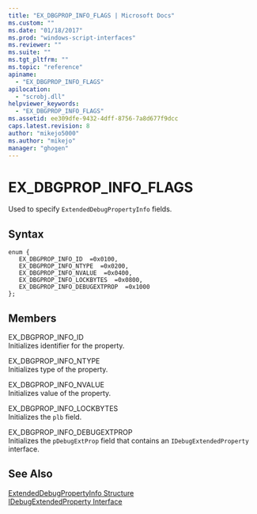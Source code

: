```yaml
---
title: "EX_DBGPROP_INFO_FLAGS | Microsoft Docs"
ms.custom: ""
ms.date: "01/18/2017"
ms.prod: "windows-script-interfaces"
ms.reviewer: ""
ms.suite: ""
ms.tgt_pltfrm: ""
ms.topic: "reference"
apiname: 
  - "EX_DBGPROP_INFO_FLAGS"
apilocation: 
  - "scrobj.dll"
helpviewer_keywords: 
  - "EX_DBGPROP_INFO_FLAGS"
ms.assetid: ee309dfe-9432-4dff-8756-7a8d677f9dcc
caps.latest.revision: 8
author: "mikejo5000"
ms.author: "mikejo"
manager: "ghogen"
---
```

# EX_DBGPROP_INFO_FLAGS
Used to specify `ExtendedDebugPropertyInfo` fields.  
  
## Syntax  
  
```  
enum {  
   EX_DBGPROP_INFO_ID  =0x0100,  
   EX_DBGPROP_INFO_NTYPE  =0x0200,  
   EX_DBGPROP_INFO_NVALUE  =0x0400,  
   EX_DBGPROP_INFO_LOCKBYTES  =0x0800,  
   EX_DBGPROP_INFO_DEBUGEXTPROP  =0x1000  
};  
```  
  
## Members  
 EX_DBGPROP_INFO_ID  
 Initializes identifier for the property.  
  
 EX_DBGPROP_INFO_NTYPE  
 Initializes type of the property.  
  
 EX_DBGPROP_INFO_NVALUE  
 Initializes value of the property.  
  
 EX_DBGPROP_INFO_LOCKBYTES  
 Initializes the `plb` field.  
  
 EX_DBGPROP_INFO_DEBUGEXTPROP  
 Initializes the `pDebugExtProp` field that contains an `IDebugExtendedProperty` interface.  
  
## See Also  
 [ExtendedDebugPropertyInfo Structure](../../winscript/reference/extendeddebugpropertyinfo-structure.md)   
 [IDebugExtendedProperty Interface](../../winscript/reference/idebugextendedproperty-interface.md)